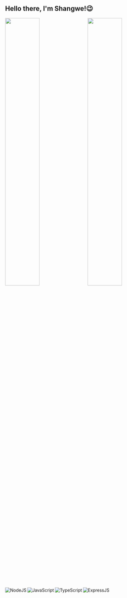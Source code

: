 ## Hello there, I'm Shangwe!😉  

<img align="left" width="47%" src="https://github-readme-stats.vercel.app/api?username=shangwe-nems&show_icons=true&theme=default" />

<img align="right" width="47%" src="https://github-readme-stats.vercel.app/api/top-langs/?username=shangwe-nems&layout=compact" />

<img align="left" alt="NodeJS" src="https://img.shields.io/badge/node.js-6DA55F?style=for-the-badge&logo=node.js&logoColor=white" />

<img align="left" alt="JavaScript" src="https://img.shields.io/badge/javascript-%23323330.svg?style=for-the-badge&logo=javascript&logoColor=%23F7DF1E" />

<img align="left" alt="TypeScript" src="https://img.shields.io/badge/typescript-%23007ACC.svg?style=for-the-badge&logo=typescript&logoColor=white" />

<img alt="ExpressJS" src="https://img.shields.io/badge/express.js-%23404d59.svg?style=for-the-badge&logo=express&logoColor=%2361DAFB" />



